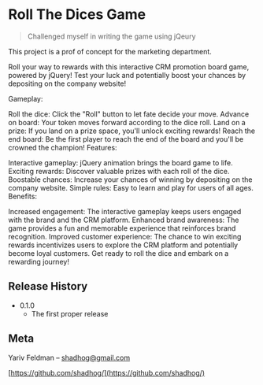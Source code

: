 # Roll The Dices Game
> Challenged myself in writing the game using jQeury

This project is a prof of concept for the marketing department.

Roll your way to rewards with this interactive CRM promotion board game, powered by jQuery!
Test your luck and potentially boost your chances by depositing on the company website!

Gameplay:

Roll the dice: Click the "Roll" button to let fate decide your move.
Advance on board: Your token moves forward according to the dice roll.
Land on a prize: If you land on a prize space, you'll unlock exciting rewards!
Reach the end board: Be the first player to reach the end of the board and you'll be crowned the champion!
Features:

Interactive gameplay: jQuery animation brings the board game to life.
Exciting rewards: Discover valuable prizes with each roll of the dice.
Boostable chances: Increase your chances of winning by depositing on the company website.
Simple rules: Easy to learn and play for users of all ages.
Benefits:

Increased engagement: The interactive gameplay keeps users engaged with the brand and the CRM platform.
Enhanced brand awareness: The game provides a fun and memorable experience that reinforces brand recognition.
Improved customer experience: The chance to win exciting rewards incentivizes users to explore the CRM platform and potentially become loyal customers.
Get ready to roll the dice and embark on a rewarding journey!

## Release History

* 0.1.0
    * The first proper release

## Meta

Yariv Feldman – shadhog@gmail.com

[https://github.com/shadhog/](https://github.com/shadhog/)